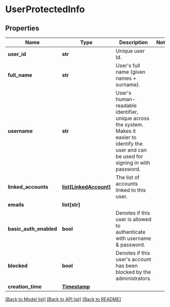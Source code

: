 # UserProtectedInfo

## Properties
Name | Type | Description | Notes
------------ | ------------- | ------------- | -------------
**user_id** | **str** | Unique user Id. | 
**full_name** | **str** | User&#x27;s full name (given names + surname). | 
**username** | **str** | User&#x27;s human-readable identifier, unique across the system. Makes it easier to identify the user and can be used for signing in with password.  | 
**linked_accounts** | [**list[LinkedAccount]**](LinkedAccount.md) | The list of accounts linked to this user. | 
**emails** | **list[str]** |  | 
**basic_auth_enabled** | **bool** | Denotes if this user is allowed to authenticate with username &amp; password. | 
**blocked** | **bool** | Denotes if this user&#x27;s account has been blocked by the administrators. | 
**creation_time** | [**Timestamp**](Timestamp.md) |  | 

[[Back to Model list]](../README.md#documentation-for-models) [[Back to API list]](../README.md#documentation-for-api-endpoints) [[Back to README]](../README.md)

